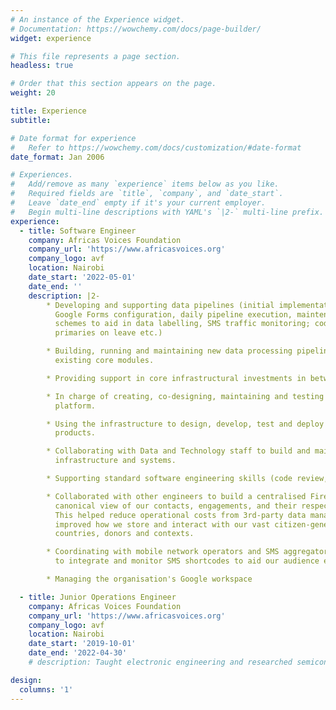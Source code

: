 ```yaml
---
# An instance of the Experience widget.
# Documentation: https://wowchemy.com/docs/page-builder/
widget: experience

# This file represents a page section.
headless: true

# Order that this section appears on the page.
weight: 20

title: Experience
subtitle:

# Date format for experience
#   Refer to https://wowchemy.com/docs/customization/#date-format
date_format: Jan 2006

# Experiences.
#   Add/remove as many `experience` items below as you like.
#   Required fields are `title`, `company`, and `date_start`.
#   Leave `date_end` empty if it's your current employer.
#   Begin multi-line descriptions with YAML's `|2-` multi-line prefix.
experience:
  - title: Software Engineer
    company: Africas Voices Foundation
    company_url: 'https://www.africasvoices.org'
    company_logo: avf
    location: Nairobi
    date_start: '2022-05-01'
    date_end: ''
    description: |2-
        * Developing and supporting data pipelines (initial implementation, SMS platform and
          Google Forms configuration, daily pipeline execution, maintenance, uploading of coding
          schemes to aid in data labelling, SMS traffic monitoring; code reviews/standing in for
          primaries on leave etc.)

        * Building, running and maintaining new data processing pipelines and infrastructure using
          existing core modules.

        * Providing support in core infrastructural investments in between projects.

        * In charge of creating, co-designing, maintaining and testing SMS flow on the Textit
          platform.

        * Using the infrastructure to design, develop, test and deploy software architecture for new
          products.

        * Collaborating with Data and Technology staff to build and maintain core AVF
          infrastructure and systems.

        * Supporting standard software engineering skills (code review, debugging, testing, etc.)

        * Collaborated with other engineers to build a centralised Firebase database that provides a
          canonical view of our contacts, engagements, and their respective demographics.
          This helped reduce operational costs from 3rd-party data management services and
          improved how we store and interact with our vast citizen-generated data from various
          countries, donors and contexts.

        * Coordinating with mobile network operators and SMS aggregators in Kenya and Somalia
          to integrate and monitor SMS shortcodes to aid our audience engagement.

        * Managing the organisation's Google workspace

  - title: Junior Operations Engineer
    company: Africas Voices Foundation
    company_url: 'https://www.africasvoices.org'
    company_logo: avf
    location: Nairobi
    date_start: '2019-10-01'
    date_end: '2022-04-30'
    # description: Taught electronic engineering and researched semiconductor physics.

design:
  columns: '1'
---
```

